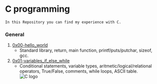 # C programming  
	In this Repository you can find my experience with C.  
### General  

1. [0x00-hello_world](https://github.com/Joanfa7/holbertonschool-low_level_programming/tree/main/0x00-hello_world)  
	* Standard library, return, main function, printf/puts/putchar, sizeof, gcc.  
2. [0x01-variables_if_else_while]()
	* Conditional statements, variable types, aritmetic/logical/relational operators, True/False, comments, while loops, ASCII table.  
![C logo](https://apprize.best/c/pic.jpg)
